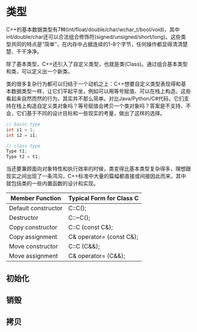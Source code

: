 # 类型

C++的基本数据类型有7种(int/float/double/char/wchar_t/bool/void)，其中int/double/char还可以合法组合修饰符(signed/unsigned/short/long)。这些类型共同的特点是“简单”，在内存中占据连续的1-8个字节，任何操作都显得清清楚楚、干干净净。

除了基本类型，C++还引入了自定义类型，也就是类(Class)。通过组合基本类型和类，可以定义出一个新类。

类的很多复杂行为都可以归结于一个动机之上：C++想要自定义类型表现得和基本数据类型一样，让它们平起平坐，例如可以用等号赋值、可以在栈上构造。这些看起来自然而然的行为，其实并不那么简单。对比Java/Python/C#代码，它们支持在栈上构造自定义类对象吗？等号赋值会拷贝一个类对象吗？答案是不支持、不会，它们基于不同的设计目标和一些现实的考量，做出了这样的选择。

```cpp
// basic type
int i1 = 1;
int i2 = i1;

// class type
Type t1;
Type t2 = t1;
```

当还要兼顾面向对象特性和执行效率的时候，类变得比基本类型复杂得多，理想跟现实之间出现了一条鸿沟，C++标准中大量的篇幅都直接或间接因此而来，其中就包括类的一些内置函数的设计和实现。


| Member Function | Typical Form for Class C|
|--|--|
| Default constructor | C::C(); |
| Destructor | C::~C(); |
| Copy constructor | C::C (const C&); |
| Copy assignment | C& operator= (const C&); |
| Move constructor | C::C (C&&); |
| Move assignment | C& operator= (C&&); |

## 初始化

## 销毁

## 拷贝
